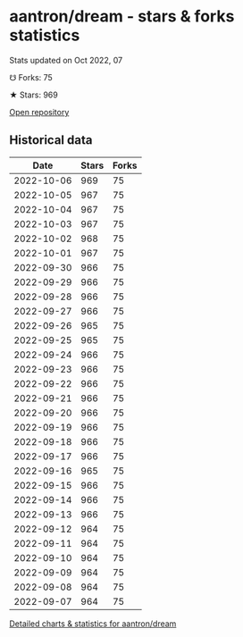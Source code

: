 # aantron/dream - stars & forks statistics

Stats updated on Oct 2022, 07

☋ Forks: 75

★ Stars: 969

[Open repository](https://github.com/aantron/dream)

## Historical data
| Date | Stars | Forks |
|------|-------|-------|
| 2022-10-06 | 969 | 75 | 
| 2022-10-05 | 967 | 75 | 
| 2022-10-04 | 967 | 75 | 
| 2022-10-03 | 967 | 75 | 
| 2022-10-02 | 968 | 75 | 
| 2022-10-01 | 967 | 75 | 
| 2022-09-30 | 966 | 75 | 
| 2022-09-29 | 966 | 75 | 
| 2022-09-28 | 966 | 75 | 
| 2022-09-27 | 966 | 75 | 
| 2022-09-26 | 965 | 75 | 
| 2022-09-25 | 965 | 75 | 
| 2022-09-24 | 966 | 75 | 
| 2022-09-23 | 966 | 75 | 
| 2022-09-22 | 966 | 75 | 
| 2022-09-21 | 966 | 75 | 
| 2022-09-20 | 966 | 75 | 
| 2022-09-19 | 966 | 75 | 
| 2022-09-18 | 966 | 75 | 
| 2022-09-17 | 966 | 75 | 
| 2022-09-16 | 965 | 75 | 
| 2022-09-15 | 966 | 75 | 
| 2022-09-14 | 966 | 75 | 
| 2022-09-13 | 966 | 75 | 
| 2022-09-12 | 964 | 75 | 
| 2022-09-11 | 964 | 75 | 
| 2022-09-10 | 964 | 75 | 
| 2022-09-09 | 964 | 75 | 
| 2022-09-08 | 964 | 75 | 
| 2022-09-07 | 964 | 75 | 


[Detailed charts & statistics for aantron/dream](https://reviewgithub.com/rep/aantron/dream)
